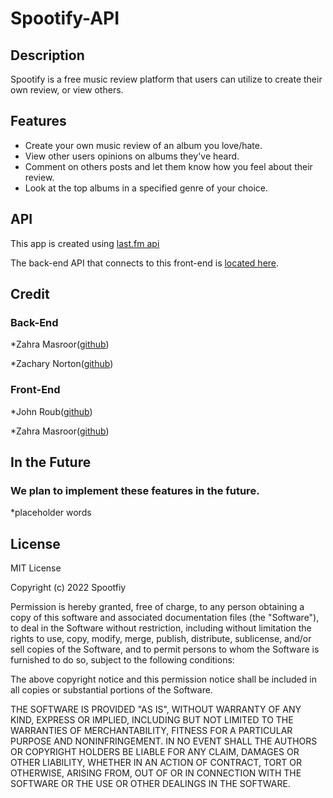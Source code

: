 # Spootify-API

## Description

Spootify is a free music review platform that users can utilize to create their own review, or view others.

## Features

* Create your own music review of an album you love/hate.
* View other users opinions on albums they've heard.
* Comment on others posts and let them know how you feel about their review.
* Look at the top albums in a specified genre of your choice.

## API

This app is created using [last.fm api](https://www.last.fm/api)

The back-end API that connects to this front-end is [located here](https://github.com/ZahraO1/Music-Review/tree/development).

## Credit

### Back-End

*Zahra Masroor([github](https://github.com/ZahraO1))

*Zachary Norton([github](https://github.com/okayzach))

### Front-End

*John Roub([github](https://github.com/JohnRoub2000))

*Zahra Masroor([github](https://github.com/ZahraO1))

## In the Future

### We plan to implement these features in the future.
*placeholder words

## License

MIT License

Copyright (c) 2022 Spootfiy

Permission is hereby granted, free of charge, to any person obtaining a copy of this software and associated documentation files (the "Software"), to deal in the Software without restriction, including without limitation the rights to use, copy, modify, merge, publish, distribute, sublicense, and/or sell copies of the Software, and to permit persons to whom the Software is furnished to do so, subject to the following conditions:

The above copyright notice and this permission notice shall be included in all copies or substantial portions of the Software.

THE SOFTWARE IS PROVIDED "AS IS", WITHOUT WARRANTY OF ANY KIND, EXPRESS OR IMPLIED, INCLUDING BUT NOT LIMITED TO THE WARRANTIES OF MERCHANTABILITY, FITNESS FOR A PARTICULAR PURPOSE AND NONINFRINGEMENT. IN NO EVENT SHALL THE AUTHORS OR COPYRIGHT HOLDERS BE LIABLE FOR ANY CLAIM, DAMAGES OR OTHER LIABILITY, WHETHER IN AN ACTION OF CONTRACT, TORT OR OTHERWISE, ARISING FROM, OUT OF OR IN CONNECTION WITH THE SOFTWARE OR THE USE OR OTHER DEALINGS IN THE SOFTWARE.
